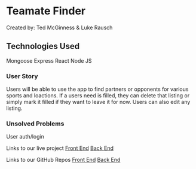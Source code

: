 # Teamate Finder
Created by: Ted McGinness & Luke Rausch

## Technologies Used
Mongoose
Express
React
Node JS

### User Story 
Users will be able to use the app to find partners or opponents for various sports and loactions. If a users need is filled, they can delete that listing or simply mark it filled if they want to leave it for now. Users can also edit any listing.

### Unsolved Problems 
User auth/login

Links to our live project
[Front End](https://evening-taiga-72247.herokuapp.com/)
[Back End](https://rocky-fortress-29259.herokuapp.com/sports)

Links to our GitHub Repos
[Front End](https://github.com/tmcginness/mern-front)
[Back End](https://github.com/Lhrausch/MERN_Back)


